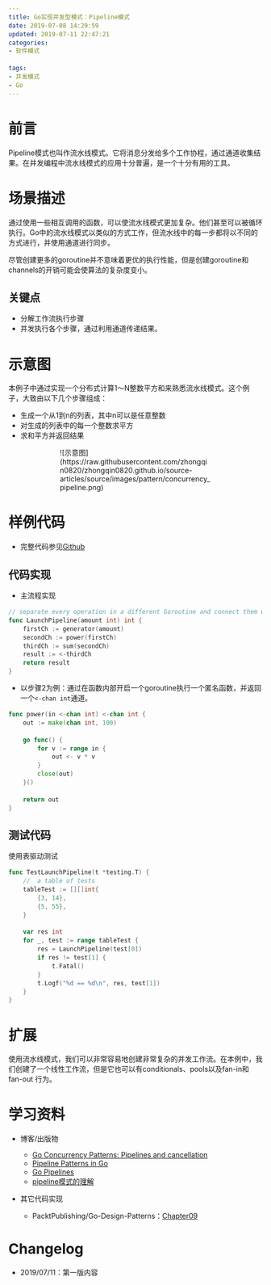 ```yaml
---
title: Go实现并发型模式：Pipeline模式
date: 2019-07-08 14:29:59
updated: 2019-07-11 22:47:21
categories:
- 软件模式

tags:
- 并发模式
- Go
---
```

# 前言
Pipeline模式也叫作流水线模式。它将消息分发给多个工作协程，通过通道收集结果。在并发编程中流水线模式的应用十分普遍，是一个十分有用的工具。

<!-- more -->
# 场景描述
通过使用一些相互调用的函数，可以使流水线模式更加复杂。他们甚至可以被循环执行。Go中的流水线模式以类似的方式工作，但流水线中的每一步都将以不同的方式进行，并使用通道进行同步。

尽管创建更多的goroutine并不意味着更优的执行性能，但是创建goroutine和channels的开销可能会使算法的复杂度变小。
## 关键点
- 分解工作流执行步骤
- 并发执行各个步骤，通过利用通道传递结果。

# 示意图
本例子中通过实现一个分布式计算1～N整数平方和来熟悉流水线模式。这个例子，大致由以下几个步骤组成：
- 生成一个从1到n的列表，其中n可以是任意整数
- 对生成的列表中的每一个整数求平方
- 求和平方并返回结果

<div style="width: 300px; margin: auto">
![示意图](https://raw.githubusercontent.com/zhongqin0820/zhongqin0820.github.io/source-articles/source/images/pattern/concurrency_pipeline.png)
</div>

# 样例代码
- 完整代码参见[Github](https://github.com/zhongqin0820/coding-playground/tree/master/go/pattern/concurrency/pipeline)

## 代码实现
- 主流程实现

```go
// separate every operation in a different Goroutine and connect them with channels.
func LaunchPipeline(amount int) int {
    firstCh := generator(amount)
    secondCh := power(firstCh)
    thirdCh := sum(secondCh)
    result := <-thirdCh
    return result
}
```

- 以步骤2为例：通过在函数内部开启一个goroutine执行一个匿名函数，并返回一个`<-chan int`通道。

```go
func power(in <-chan int) <-chan int {
    out := make(chan int, 100)

    go func() {
        for v := range in {
            out <- v * v
        }
        close(out)
    }()

    return out
}
```

## 测试代码
使用表驱动测试
```go
func TestLaunchPipeline(t *testing.T) {
    //  a table of tests
    tableTest := [][]int{
        {3, 14},
        {5, 55},
    }

    var res int
    for _, test := range tableTest {
        res = LaunchPipeline(test[0])
        if res != test[1] {
            t.Fatal()
        }
        t.Logf("%d == %d\n", res, test[1])
    }
}
```

# 扩展
使用流水线模式，我们可以非常容易地创建非常复杂的并发工作流。在本例中，我们创建了一个线性工作流，但是它也可以有conditionals、pools以及fan-in和fan-out 行为。

# 学习资料
- 博客/出版物
    - [Go Concurrency Patterns: Pipelines and cancellation](https://blog.golang.org/pipelines)
    - [Pipeline Patterns in Go](https://medium.com/statuscode/pipeline-patterns-in-go-a37bb3a7e61d)
    - [Go Pipelines](https://gist.github.com/brandur/0ed11ad9480809aad0dacecfcac41790)
    - [pipeline模式的理解](http://weakyon.com/2015/11/07/pipeline-mode.html)

- 其它代码实现
    - PacktPublishing/Go-Design-Patterns：[Chapter09](https://github.com/PacktPublishing/Go-Design-Patterns/tree/master/Chapter09)

# Changelog
- 2019/07/11：第一版内容